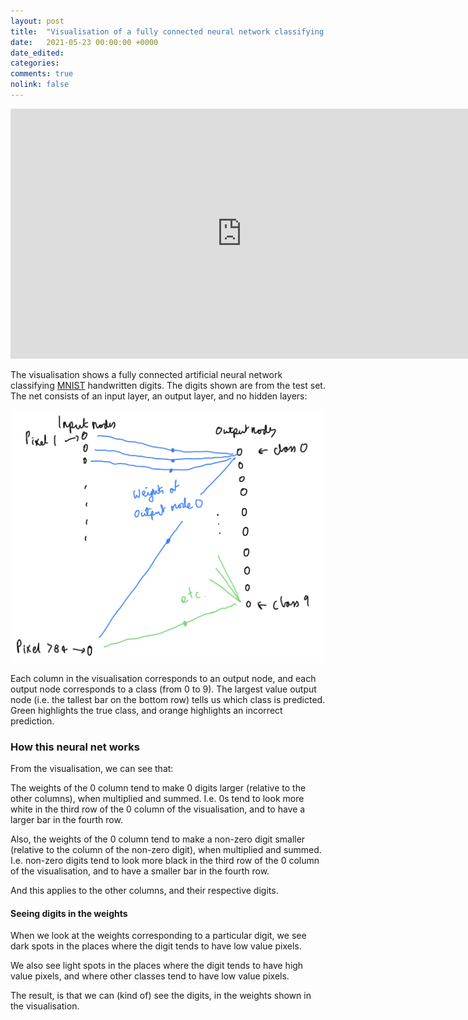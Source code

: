 ```yaml
---
layout: post
title:  "Visualisation of a fully connected neural network classifying MNIST digits"
date:   2021-05-23 00:00:00 +0000
date_edited:
categories:
comments: true
nolink: false
---
```


<iframe width="740" height="400" src="https://www.youtube.com/embed/DVKMpWnUppA" alt="Visualisation" frameborder="0" allowfullscreen></iframe>

The visualisation shows a fully connected artificial neural network classifying [MNIST](https://en.wikipedia.org/wiki/MNIST_database) handwritten digits. The digits shown are from the test set. The net consists of an input layer, an output layer, and no hidden layers:


<p align="center">
    <img src="/assets/posts/mnist-visualised/net-sketch.png" width="500" alt="Sketch of the neural network"/>
</p>


Each column in the visualisation corresponds to an output node, and each output node corresponds to a class (from 0 to 9).
The largest value output node (i.e. the tallest bar on the bottom row) tells us which class is predicted.
Green highlights the true class, and orange highlights an incorrect prediction.

### How this neural net works

From the visualisation, we can see that:

The weights of the 0 column tend to make 0 digits larger
(relative to the other columns),
when multiplied and summed. 
I.e. 0s tend to look more white in the third row of the 0 column
of the visualisation, and to have a larger bar in the fourth row.

Also, the weights of the 0 column tend to make a non-zero digit smaller
(relative to the column of the non-zero digit),
when multiplied and summed.
I.e. non-zero digits tend to look more black in the third row of the 0 column
of the visualisation, and to have a smaller bar in the fourth row.

And this applies to the other columns, and their respective digits.

#### Seeing digits in the weights

When we look at the weights corresponding to a particular digit, 
we see dark spots in the places where the digit tends to have low value pixels.

We also see light spots in the places where the digit
tends to have high value pixels,
and where other classes tend to have low value pixels.

The result, is that we can (kind of) see the digits,
in the weights shown in the visualisation.
